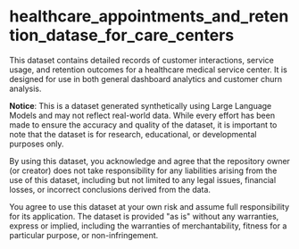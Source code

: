 # healthcare_appointments_and_retention_datase_for_care_centers
This dataset contains detailed records of customer interactions, service usage, and retention outcomes for a healthcare medical service center. It is designed for use in both general dashboard analytics and customer churn analysis.


**Notice**: This is a dataset generated synthetically using Large Language Models and may not reflect real-world data. While every effort has been made to ensure the accuracy and quality of the dataset, it is important to note that the dataset is for research, educational, or developmental purposes only.

By using this dataset, you acknowledge and agree that the repository owner (or creator) does not take responsibility for any liabilities arising from the use of this dataset, including but not limited to any legal issues, financial losses, or incorrect conclusions derived from the data.

You agree to use this dataset at your own risk and assume full responsibility for its application. The dataset is provided "as is" without any warranties, express or implied, including the warranties of merchantability, fitness for a particular purpose, or non-infringement.
